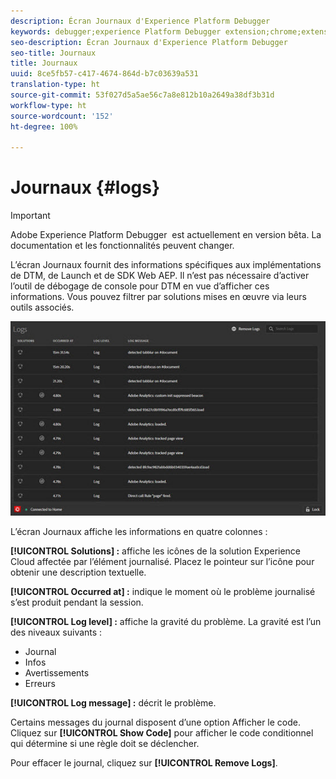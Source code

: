 ```yaml
---
description: Écran Journaux d'Experience Platform Debugger
keywords: debugger;experience Platform Debugger extension;chrome;extension;logs
seo-description: Écran Journaux d'Experience Platform Debugger
seo-title: Journaux
title: Journaux
uuid: 8ce5fb57-c417-4674-864d-b7c03639a531
translation-type: ht
source-git-commit: 53f027d5a5ae56c7a8e812b10a2649a38df3b31d
workflow-type: ht
source-wordcount: '152'
ht-degree: 100%

---
```



# Journaux {#logs}

>[!IMPORTANT]
>
>Adobe Experience Platform Debugger  est actuellement en version bêta. La documentation et les fonctionnalités peuvent changer.

L’écran Journaux fournit des informations spécifiques aux implémentations de DTM, de Launch et de SDK Web AEP. Il n’est pas nécessaire d’activer l’outil de débogage de console pour DTM en vue d’afficher ces informations. Vous pouvez filtrer par solutions mises en œuvre via leurs outils associés.

![](assets/logs.jpg)

L’écran Journaux affiche les informations en quatre colonnes :

**[!UICONTROL Solutions] :** affiche les icônes de la solution Experience Cloud affectée par l’élément journalisé. Placez le pointeur sur l’icône pour obtenir une description textuelle.

**[!UICONTROL Occurred at] :** indique le moment où le problème journalisé s’est produit pendant la session.

**[!UICONTROL Log level] :** affiche la gravité du problème. La gravité est l’un des niveaux suivants :

* Journal
* Infos
* Avertissements
* Erreurs

**[!UICONTROL Log message] :** décrit le problème.

Certains messages du journal disposent d’une option Afficher le code. Cliquez sur **[!UICONTROL Show Code]** pour afficher le code conditionnel qui détermine si une règle doit se déclencher.

Pour effacer le journal, cliquez sur **[!UICONTROL Remove Logs]**.
